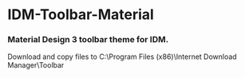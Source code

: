 <h1>IDM-Toolbar-Material</h1>
<h3><p>Material Design 3 toolbar theme for IDM.</p></h3>
<p>Download and copy files to C:\Program Files (x86)\Internet Download Manager\Toolbar</p>
